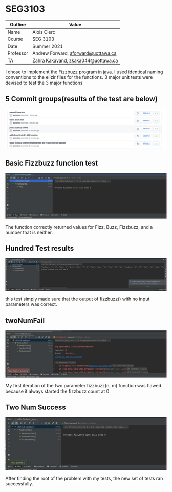 # SEG3103

| Outline | Value |
| --- | --- |
| Name | Alois Clerc |
| Course | SEG 3103 |
| Date | Summer 2021 |
| Professor | Andrew Forward, aforward@uottawa.ca |
| TA | Zahra Kakavand, zkaka044@uottawa.ca |


I chose to implement the Fizzbuzz program in java.
I used identical naming conventions to the elizir files for the functions.
3 major unit tests were devised to test the 3 major functions

## 5 Commit groups(results of the test are below)

![Commits](commits.png)






## Basic Fizzbuzz function test

![FizzBuzz Test Results](fizzbuzz_test_1.png)

The function correctly returned values for Fizz, Buzz, Fizzbuzz, and a number that is neither.

## Hundred Test results

![Hundred Test](hundredtest.png)

this test simply made sure that the output of fizzbuzz() with no input parameters was correct.

## twoNumFail

![twoNumFail](twoNumFail.png)

My first iteration of the two parameter fizzbuzz(n, m) function was flawed because it always started the fizzbuzz count at 0

## Two Num Success

![twoNum Success](twoNumTest.png)

After finding the root of the problem with my tests, the new set of tests ran successfully.

